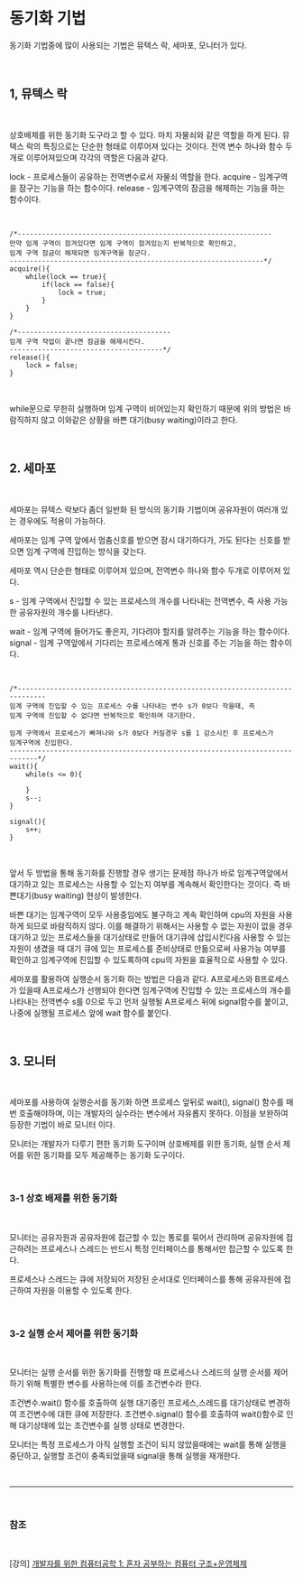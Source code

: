 # 동기화 기법

동기화 기법중에 많이 사용되는 기법은 뮤텍스 락, 세마포, 모니터가 있다.

<br>

## 1, 뮤텍스 락

<br>

상호배제를 위한 동기화 도구라고 할 수 있다. 마치 자물쇠와 같은 역할을 하게 된다. 뮤텍스 락의 특징으로는 단순한 형태로 이루어져 있다는 것이다. 전역 변수 하나와 함수 두개로 이루어져있으며 각각의 역할은 다음과 같다.
 
lock - 프로세스들이 공유하는 전역변수로서 자물쇠 역할을 한다.
acquire - 임계구역을 잠구는 기능을 하는 함수이다.
release - 임계구역의 잠금을 해제하는 기능을 하는 함수이다.

<br>

```
/*---------------------------------------------------------------
만약 임계 구역이 잠겨있다면 임계 구역이 잠겨있는지 반복적으로 확인하고,
임계 구역 잠금이 해제되면 임계구역을 잠군다.
---------------------------------------------------------------*/
acquire(){
    while(lock == true){
        if(lock == false){
            lock = true;
        }
    }
}

/*--------------------------------------
임계 구역 작업이 끝나면 잠금을 해제시킨다.
--------------------------------------*/
release(){
    lock = false;
}
```

<br>

while문으로 무한히 실행하며 임계 구역이 비어있는지 확인하기 때문에 위의 방법은 
바람직하지 않고 이와같은 상황을 바쁜 대기(busy waiting)이라고 한다.

<br>

## 2. 세마포

<br>

세마포는 뮤텍스 락보다 좀더 일반화 된 방식의 동기화 기법이며 공유자원이 여러개 있는 경우에도 적용이 가능하다.

세마포는 임계 구역 앞에서 멈춤신호를 받으면 잠시 대기하다가, 가도 된다는 신호를 받으면 임계 구역에 진입하는 방식을 갖는다.

세마포 역시 단순한 형태로 이루어져 있으며, 전역변수 하나와 함수 두개로 이루어져 있다.

s - 임계 구역에서 진입할 수 있는 프로세스의 개수를 나타내는 전역변수, 즉 사용 가능한 공유자원의 개수를 나타낸다.

wait - 임계 구역에 들어가도 좋은지, 기다려야 할지를 알려주는 기능을 하는 함수이다.
signal - 임계 구역앞에서 기다리는 프로세스에게 통과 신호를 주는 기능을 하는 함수이다.

<br>

```
/*-----------------------------------------------------------------------------
임계 구역에 진입할 수 있는 프로세스 수를 나타내는 변수 s가 0보다 작을때, 즉 
임계 구역에 진입할 수 없다면 반복적으로 확인하며 대기한다.

임계 구역에서 프로세스가 빠져나와 s가 0보다 커질경우 s를 1 감소시킨 후 프로세스가
임계구역에 진입한다.
-----------------------------------------------------------------------------*/
wait(){
    while(s <= 0){
        
    }
    s--;
}

signal(){
    s++;
}
```

<br>

앞서 두 방법을 통해 동기화를 진행할 경우 생기는 문제점 하나가 바로 임계구역앞에서 대기하고 있는 프로세스는 사용할 수 있는지 여부를 계속해서 확인한다는 것이다. 즉 바쁜대기(busy waiting) 현상이 발생한다.

바쁜 대기는 임계구역이 모두 사용중임에도 불구하고 계속 확인하며 cpu의 자원을 사용하게 되므로 바람직하지 않다. 이를 해결하기 위해서는 사용할 수 없는 자원이 없을 경우 대기하고 있는 프로세스들을 대기상태로 만들어 대기큐에 삽입시킨다음 사용할 수 있는
자원이 생겼을 때 대기 큐에 있는 프로세스를 준비상태로 만듦으로써 사용가능 여부를 확인하고 임계구역에 진입할 수 있도록하여 cpu의 자원을 효율적으로 사용할 수 있다.

세마포를 활용하여 실행순서 동기화 하는 방법은 다음과 같다. A프로세스와 B프로세스가 있을때 A프로세스가 선행되야 한다면 임계구역에 진입할 수 있는 프로세스의 개수를 나타내는 전역변수 s를 0으로 두고 먼저 실행될 A프로세스 뒤에 signal함수를 붙이고,
나중에 실행될 프로세스 앞에 wait 함수를 붙인다.

<br>

## 3. 모니터

<br>

세마포를 사용하여 실행순서를 동기화 하면 프로세스 앞뒤로 wait(), signal() 함수를 매번 호출해야하며, 이는 개발자의 실수라는 변수에서 자유롭지 못하다. 이점을 보완하여 등장한 기법이 바로 모니터 이다.

모니터는 개발자가 다루기 편한 동기화 도구이며 상호배제를 위한 동기화, 실행 순서 제어를 위한 동기화를 모두 제공해주는 동기화 도구이다.

<br>

### 3-1 상호 배제를 위한 동기화

<br>

모니터는 공유자원과 공유자원에 접근할 수 있는 통로를 묶어서 관리하며 공유자원에 접근하려는 프로세스나 스레드는 반드시 특정 인터페이스를 통해서만 접근할 수 있도록 한다. 

프로세스나 스레드는 큐에 저장되어 저장된 순서대로 인터페이스를 통해 공유자원에 접근하여 자원을 이용할 수 있도록 한다.

<br>

### 3-2 실행 순서 제어를 위한 동기화

<br>

모니터는 실행 순서를 위한 동기화를 진행할 때 프로세스나 스레드의 실행 순서를 제어하기 위해 특별한 변수를 사용하는에 이를 
조건변수라 한다.

조건변수.wait() 함수를 호출하여 실행 대기중인 프로세스,스레드를 대기상태로 변경하여 조건변수에 대한 큐에 저장한다.
조건변수.signal() 함수를 호출하여 wait()함수로 인해 대기상태에 있는 조건변수를 실행 상태로 변경한다.

모니터는 특정 프로세스가 아직 실행할 조건이 되지 않았을때에는 wait를 통해 실행을 중단하고, 실행할 조건이 충족되었을때 signal을 통해 실행을 재개한다.

<br>

--- 

<br>

### 참조

<br>

[강의] [개발자를 위한 컴퓨터공학 1: 혼자 공부하는 컴퓨터 구조+운영체제](https://www.inflearn.com/course/%ED%98%BC%EC%9E%90-%EA%B3%B5%EB%B6%80%ED%95%98%EB%8A%94-%EC%BB%B4%ED%93%A8%ED%84%B0%EA%B5%AC%EC%A1%B0-%EC%9A%B4%EC%98%81%EC%B2%B4%EC%A0%9C)
